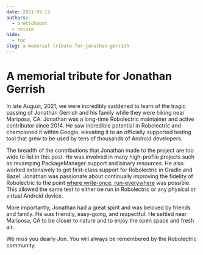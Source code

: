 ```yaml
---
date: 2021-09-13
authors:
  - brettchabot
  - hoisie
hide:
  - toc
slug: a-memorial-tribute-for-jonathan-gerrish
---
```


# A memorial tribute for Jonathan Gerrish

In late August, 2021, we were incredibly saddened to learn of the tragic
passing of Jonathan Gerrish and his family while they were hiking near
Mariposa, CA. Jonathan was a long-time Robolectric maintainer and active
contributor since 2014. He saw incredible potential in Robolectric and
championed it within Google, elevating it to an officially supported testing
tool that grew to be used by tens of thousands of Android developers.

The breadth of the contributions that Jonathan made to the project are too wide
to list in this post. He was involved in many high-profile projects such as
revamping PackageManager support and binary resources. He also worked
extensively to get first-class support for Robolectric in Gradle and Bazel.
Jonathan was passionate about continually improving the fidelity of Robolectric
to the point [where write-once, run-everywhere](https://medium.com/androiddevelopers/write-once-run-everywhere-tests-on-android-88adb2ba20c5)
was possible. This allowed the same test to either be run in Robolectric or any
physical or virtual Android device.

More importantly, Jonathan had a great spirit and was beloved by friends and
family. He was friendly, easy-going, and respectful. He settled near Mariposa, CA
to be closer to nature and to enjoy the open space and fresh air.

We miss you dearly Jon. You will always be remembered by the Robolectric
community.
